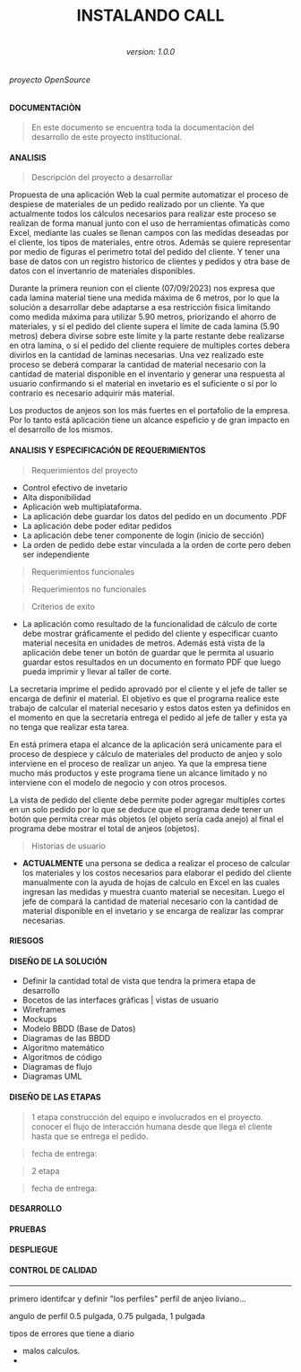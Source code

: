 <h1 align="center">INSTALANDO CALL<h1> 

<h6 align="center">version: 1.0.0<h6>

<p>proyecto OpenSource</p>

#### DOCUMENTACIÒN

> En este documento se encuentra toda la documentaciòn del desarrollo de este proyecto institucional.

#### ANALISIS

> Descripción del proyecto a desarrollar

Propuesta de una aplicación Web la cual permite automatizar el proceso de despiese de materiales de un pedido realizado por un cliente. Ya que actualmente todos los cálculos necesarios para realizar este proceso se realizan de forma manual junto con el uso de herramientas ofimaticàs como Excel, mediante las cuales se llenan campos con las medidas deseadas por el cliente, los tipos de materiales, entre otros. Además se quiere representar por medio de figuras el perimetro total del pedido del cliente. Y tener una base de datos con un registro historico de clientes y pedidos y otra base de datos con el invertanrio de materiales disponibles.

Durante la primera reunion con el cliente (07/09/2023) nos expresa que cada lamina material tiene una medida máxima de 6 metros, por lo que la solución a desarrollar debe adaptarse a esa restricción fisica limitando como medida máxima para utilizar 5.90 metros, priorizando el ahorro de materiales, y sí el pedido del cliente supera el límite de cada lamina (5.90 metros) debera divirse sobre este límite y la parte restante debe realizarse en otra lamina, o sí el pedido del cliente requiere de multiples cortes debera divirlos en la cantidad de laminas necesarias. Una vez realizado este proceso se deberá comparar la cantidad de material necesario con la cantidad de material disponible en el inventario y generar una respuesta al usuario confirmando si el material en invetario es el suficiente o sí por lo contrario es necesario adquirir más material.

Los productos de anjeos son los más fuertes en el portafolio de la empresa. Por lo tanto está aplicación tiene un alcance espeficio y de gran impacto en el desarrollo de los mismos.

#### ANALISIS Y ESPECIFICACiÓN DE REQUERIMIENTOS

> Requerimientos del proyecto

- Control efectivo de invetario
- Alta disponibilidad
- Aplicación web multiplataforma.
- La aplicación debe guardar los datos del pedido en un documento .PDF
- La aplicación debe poder editar pedidos 
- La aplicación debe tener componente de login (inicio de sección)
- La orden de pedido debe estar vinculada a la orden de corte pero deben ser independiente


> Requerimientos funcionales


> Requerimientos no funcionales


> Criterios de exito

- La aplicación como resultado de la funcionalidad de cálculo de corte debe mostrar gráficamente el pedido del cliente y especificar cuanto material necesita en unidades de metros. Además está vista de la aplicación debe tener un botón de guardar que le permita al usuario guardar estos resultados en un documento en formato PDF que luego pueda imprimir y llevar al taller de corte.

La secretaria imprime el pedido aprovadó por el cliente y el jefe de taller se encarga de definir el material. El objetivo es que el programa realice este trabajo de calcular el material necesario y estos datos esten ya definidos en el momento en que la secretaria entrega el pedido al jefe de taller y esta ya no tenga que realizar esta tarea.

En está primera etapa el alcance de la aplicación será unicamente para el proceso de despiece y cálculo de materiales del producto de anjeo y solo interviene en el proceso de realizar un anjeo. Ya que la empresa tiene mucho más productos y este programa tiene un alcance limitado y no interviene con el modelo de negocio y con otros procesos.

La vista de pedido del cliente debe permite poder agregar multiples cortes en un solo pedido por lo que se deduce que el programa dede tener un botón que permita crear más objetos (el objeto sería cada anejo) al final el programa debe mostrar el total de anjeos (objetos).


> Historias de usuario

- **ACTUALMENTE** una persona se dedica a realizar el proceso de calcular los materiales y los costos necesarios para elaborar el pedido del cliente manualmente con la ayuda de hojas de calculo en Excel en las cuales ingresan las medidas y muestra cuanto material se necesitan. Luego el jefe de compará la cantidad de material necesario con la cantidad de material disponible en el invetario y se encarga de realizar las comprar necesarias.
 
 


#### RIESGOS 

#### DISEÑO DE LA SOLUCIÓN

- Definir la cantidad total de vista que tendra la primera etapa de desarrollo
- Bocetos de las interfaces gráficas | vistas de usuario
- Wireframes
- Mockups
- Modelo BBDD (Base de Datos)
- Diagramas de las BBDD
- Algoritmo matemático
- Algoritmos de código
- Diagramas de flujo
- Diagramas UML

#### DISEÑO DE LAS ETAPAS

> 1 etapa
> construcción del equipo e involucrados en el proyecto.
> conocer el flujo de interacción humana desde que llega el cliente hasta que se entrega el pedido.

> fecha de entrega:

> 2 etapa


> fecha de entrega:

#### DESARROLLO

#### PRUEBAS


#### DESPLIEGUE

#### CONTROL DE CALIDAD


***************************************************************************************************************************************************
primero identifcar y definir "los perfiles" perfil de anjeo liviano...

angulo de perfil 0.5 pulgada, 0.75 pulgada, 1 pulgada



tipos de errores que tiene a diario

- malos calculos.
-  
